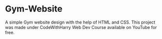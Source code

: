 # Gym-Website
A simple Gym website design with the help of HTML and CSS.
This project was made under CodeWithHarry Web Dev Course available on YouTube for free.
